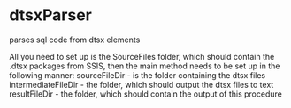 # dtsxParser
parses sql code from dtsx elements

All you need to set up is the SourceFiles folder, which should contain the .dtsx packages from SSIS,
then the main method needs to be set up in the following manner:
    sourceFileDir - is the folder containing the dtsx files
    intermediateFileDir - the folder, which should output the dtsx files to text
    resultFileDir - the folder, which should contain the output of this procedure